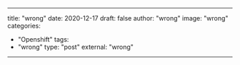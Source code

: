 
--- 

title: "wrong"
date: 2020-12-17
draft: false
author: "wrong"
image: "wrong"
categories:
- "Openshift"
tags:
- "wrong"
type: "post"
external: "wrong"
---
